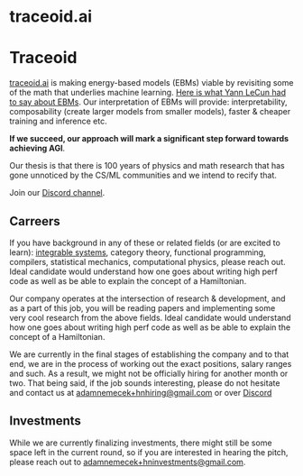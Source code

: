 # traceoid.ai

<!-- This repo is a serves as a temporary website for [traceoid.ai]() -->

<!--
Discord.

I’m building a startup to make energy-based models viable. One gains interpretability, composability (larger models from smaller), faster (cheaper) training and inference. I’m finalizing an investment round, but if you or someone you know want to invest, DM me. The math is crazy.
-->
# Traceoid

[traceoid.ai](http://traceoid.ai) is making energy-based models (EBMs) viable by revisiting some of the math that underlies machine learning. [Here is what Yann LeCun had to say about EBMs](https://x.com/ylecun/status/1380066315600343042). Our interpretation of EBMs will provide: interpretability, composability (create larger models from smaller models), faster  & cheaper training and inference etc.

__If we succeed, our approach will mark a significant step forward towards achieving AGI__.

Our thesis is that there is 100 years of physics and math research that has gone unnoticed by the CS/ML communities and we intend to recify that.

Join our [Discord channel](https://discord.com/invite/mr9TAhpyBW).


## Carreers

If you have background in any of these or related fields (or are excited to learn): [integrable systems](https://en.wikipedia.org/wiki/Integrable_system), category theory, functional programming, compilers, statistical mechanics, computational physics, please reach out. Ideal candidate would understand how one goes about writing high perf code as well as be able to explain the concept of a Hamiltonian.

Our company operates at the intersection of research & development, and as a part of this job, you will be reading papers and implementing some very cool research from the above fields. Ideal candidate would understand how one goes about writing high perf code as well as be able to explain the concept of a Hamiltonian.


We are currently in the final stages of establishing the company and to that end, we are in the process of working out the exact positions, salary ranges and such. As a result, we might not be officially hiring for another month or two. That being said, if the job sounds interesting, please do not hesitate and contact us at adamnemecek+hnhiring@gmail.com or over [Discord](https://discord.com/invite/mr9TAhpyBW)


## Investments

While we are currently finalizing investments, there might still be some space left in the current round, so if you are interested in hearing the pitch, please reach out to [adamnemecek+hninvestments@gmail.com](https://discord.com/invite/mr9TAhpyBW).

